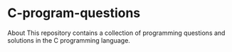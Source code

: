 # C-program-questions
 About This repository contains a collection of programming questions and solutions in the C programming language.
